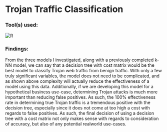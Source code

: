 # Trojan Traffic Classification

### Tool(s) used:
![R](https://img.shields.io/badge/c-%2300599C.svg?style=for-the-badge&logo=c&logoColor=white)

### Findings: 
From the three models I investigated, along with a previously completed k-NN model, we can say that a decision tree with cost matrix would be the best model to classify Trojan web traffic from benign traffic. With only a few truly significant variables, the model does not need to be complicated, and as shown above complexity will actually reduce the effectiveness of a model using this data. Additionally, if we are developing this model for a hypothetical business use-case, determining Trojan attacks is much more important than reducing false positives. As such, the 100% effectiveness rate in determining true Trojan traffic is a tremendous positive with the decision tree, especially since it does not come at too high a cost with regards to false positives. As such, the final decision of using a decision tree with a cost matrix not only makes sense with regards to consideration of accuracy, but also of any potential realworld use-cases. 

